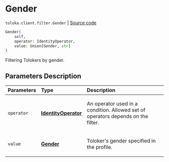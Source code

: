# Gender
`toloka.client.filter.Gender` | [Source code](https://github.com/Toloka/toloka-kit/blob/v1.2.2/src/client/filter.py#L249)

```python
Gender(
    self,
    operator: IdentityOperator,
    value: Union[Gender, str]
)
```

Filtering Tolokers by gender.

## Parameters Description

| Parameters | Type | Description |
| :----------| :----| :-----------|
`operator`|**[IdentityOperator](toloka.client.primitives.operators.IdentityOperator.md)**|<p>An operator used in a condition. Allowed set of operators depends on the filter.</p>
`value`|**[Gender](toloka.client.filter.Gender.Gender.md)**|<p>Toloker&#x27;s gender specified in the profile.</p>
